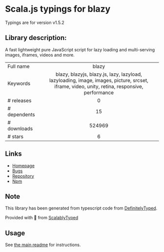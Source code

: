 
# Scala.js typings for blazy

Typings are for version v1.5.2

## Library description:
A fast lightweight pure JavaScript script for lazy loading and multi-serving images, iframes, videos and more.

|                    |                 |
| ------------------ | :-------------: |
| Full name          | blazy |
| Keywords           | blazy, blazyjs, blazy.js, lazy, lazyload, lazyloading, image, images, picture, srcset, iframe, video, unity, retina, responsive, performance |
| # releases         | 0 |
| # dependents       | 15 |
| # downloads        | 524969 |
| # stars            | 6 |

## Links
- [Homepage](https://github.com/dinbror/blazy)
- [Bugs](https://github.com/dinbror/blazy/issues)
- [Repository](https://github.com/dinbror/blazy)
- [Npm](https://www.npmjs.com/package/blazy)
    


## Note
This library has been generated from typescript code from [DefinitelyTyped](https://definitelytyped.org).

Provided with :purple_heart: from [ScalablyTyped](https://github.com/oyvindberg/ScalablyTyped)

## Usage
See [the main readme](../../readme.md) for instructions.


